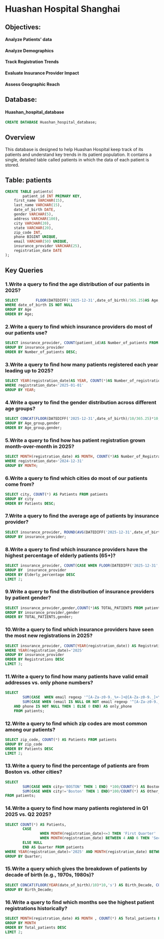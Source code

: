 # Huashan Hospital Shanghai
## Objectives:
   #### Analyze Patients' data 
   #### Analyze Demographics
   #### Track Registration Trends
   #### Evaluate Insurance Provider Impact
   #### Assess Geographic Reach
   
## Database:
  #### Huashan_hospital_database
```sql
CREATE DATABASE Huashan_hospital_database;
```
## Overview

This database is designed to help Huashan Hospital keep track of its patients and understand key trends in its patient population. It contains a single, detailed table called patients in which the data of each patient is stored.


## Table: patients 
```sql
CREATE TABLE patients(
        patient_id INT PRIMARY KEY,
    first_name VARCHAR(15),
    last_name VARCHAR(15),
    date_of_birth DATE,
    gender VARCHAR(5),
    address VARCHAR(100),
    city VARCHAR(20),
    state VARCHAR(20),
    zip_code INT,
    phone BIGINT UNIQUE,
    email VARCHAR(50) UNIQUE,
    insurance_provider VARCHAR(25),
    registration_date DATE 
);
```
## Key Queries 
### 1.Write a query to find the age distribution of our patients in 2025? 
 ```sql
SELECT        FLOOR(DATEDIFF('2025-12-31',date_of_birth)/365.25)AS Age, COUNT(*) AS Number_of_patients FROM patients
WHERE date_of_birth IS NOT NULL
GROUP BY Age
ORDER BY Age;
```
### 2.Write a query to find which insurance providers do most of our patients use?  
```sql
SELECT insurance_provider, COUNT(patient_id)AS Number_of_patients FROM patients
GROUP BY insurance_provider
ORDER BY Number_of_patients DESC;
```
### 3.Write a query to find how many patients registered each year leading up to 2025?  
```sql
SELECT YEAR(registration_date)AS YEAR, COUNT(*)AS Number_of_registrations FROM patients
WHERE registration_date<'2025-01-01'
GROUP BY YEAR;
```
### 4.Write a query to find the gender distribution across different age groups?  
```sql
SELECT CONCAT(FLOOR(DATEDIFF('2025-12-31',date_of_birth)/10/365.25)*10,'s')  AS Age_group,gender, COUNT(*) FROM patients
GROUP BY Age_group,gender
ORDER BY Age_group,gender;
```
### 5.Write a query to find how has patient registration grown month-over-month in 2025?  
```sql
SELECT MONTH(registration_date) AS MONTH, COUNT(*)AS Number_of_Registration FROM patients
WHERE registration_date>'2024-12-31'
GROUP BY MONTH;
```
### 6.Write a query to find which cities do most of our patients come from?  
```sql
SELECT city, COUNT(*) AS Patients FROM patients
GROUP BY city
ORDER BY Patients DESC;
```
### 7.Write a query to find the average age of patients by insurance provider?  
```sql
SELECT insurance_provider, ROUND(AVG(DATEDIFF('2025-12-31',date_of_birth)/365.25),2) AS Average_age FROM patients
GROUP BY insurance_provider;
```
### 8.Write a query to find which insurance providers have the highest percentage of elderly patients (65+)?  
```sql
SELECT insurance_provider, COUNT(CASE WHEN FLOOR(DATEDIFF('2025-12-31',date_of_birth)/365.25)>=65 THEN 1 END)*100/COUNT(*) AS Elderly_percentage FROM patients
GROUP BY  insurance_provider
ORDER BY Elderly_percentage DESC
LIMIT 2;
```
### 9.Write a query to find the distribution of insurance providers by patient gender? 
```sql
SELECT insurance_provider,gender,COUNT(*)AS TOTAL_PATIENTS FROM patients
GROUP BY insurance_provider,gender
ORDER BY TOTAL_PATIENTS,gender;
```
### 10.Write a query to find which insurance providers have seen the most new registrations in 2025?  
```sql
SELECT insurance_provider, COUNT(YEAR(registration_date)) AS Registrations FROM patients
WHERE YEAR(registration_date)='2025'
GROUP BY insurance_provider
ORDER BY Registrations DESC
LIMIT 3;
 ```
### 11.Write a query to find how many patients have valid email addresses vs. only phone numbers?  
```sql
SELECT 
        SUM(CASE  WHEN email regexp '^[A-Za-z0-9._%+-]+@[A-Za-z0-9._]+\.[A-Za-z]{2}$' THEN 1 ELSE 0 END) AS valid_email,
        SUM(CASE WHEN (email IS NULL OR NOT email regexp '^[A-Za-z0-9._%+-]+@[A-Za-z0-9._]+\.[A-Za-z]{2}$') 
    AND phone IS NOT NULL THEN 1 ELSE 0 END) AS only_phone
    FROM patients;
```
### 12.Write a query to find which zip codes are most common among our patients?  
```sql
SELECT zip_code, COUNT(*) AS Patients FROM patients
GROUP BY zip_code
ORDER BY Patients DESC
LIMIT 2;
```
### 13.Write a query to find the percentage of patients are from Boston vs. other cities?  
```sql
SELECT 
        SUM(CASE WHEN city='BOSTON' THEN 1 END) *100/COUNT(*) AS Boston_percentage,
        SUM(CASE WHEN city!='Boston' THEN 1 END)*100/COUNT(*) AS Other_cities_percentage
FROM patients;
```
### 14.Write a query to find how many patients registered in Q1 2025 vs. Q2 2025? 
```sql
SELECT COUNT(*) AS Patients,
        CASE 
                WHEN MONTH(registration_date)<=3 THEN 'First Quarter' 
                WHEN MONTH(registration_date) BETWEEN 4 AND 6 THEN 'Second Quarter'
        ELSE NULL
        END AS Quarter FROM patients
WHERE YEAR(registration_date)='2025' AND MONTH(registration_date) BETWEEN 1 AND 6
GROUP BY Quarter;
```
### 15.Write a query which gives the breakdown of patients by decade of birth (e.g., 1970s, 1980s)?  
```sql
SELECT CONCAT(FLOOR(YEAR(date_of_birth)/10)*10,'s') AS Birth_Decade, COUNT(*) AS Patients FROM patients
GROUP BY Birth_Decade;
```
### 16.Write a query to find which months see the highest patient registrations historically?
```sql
SELECT MONTH(registration_date) AS MONTH , COUNT(*) AS Total_patients FROM patients
GROUP BY MONTH
ORDER BY Total_patients DESC
LIMIT 2;
```
